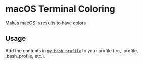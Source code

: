 # macOS Terminal Coloring

Makes macOS ls results to have colors

## Usage

Add the contents in [`my.bash_profile`](my.bash_profile) to your profile (.rc, .profile, .bash_profile, etc.).

